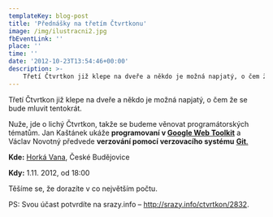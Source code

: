 ```yaml
---
templateKey: blog-post
title: 'Přednášky na třetím Čtvrtkonu'
image: /img/ilustracni2.jpg
fbEventLink: ''
place: ''
time: ''
date: '2012-10-23T13:54:46+00:00'
description: >-
    Třetí Čtvrtkon již klepe na dveře a někdo je možná napjatý, o čem že se bude mluvit tentokrát.Nuže, jde o lichý Čtvrtkon, takže se budeme věnovat programátorských tématům. Jan Kaštánek...
---
```

Třetí Čtvrtkon již klepe na dveře a někdo je možná napjatý, o čem že se bude mluvit tentokrát.

Nuže, jde o lichý Čtvrtkon, takže se budeme věnovat programátorských tématům. Jan Kaštánek ukáže **programovaní v [Google Web Toolkit](https://developers.google.com/web-toolkit/ "Google Web Toolkit")** a Václav Novotný předvede **verzování pomocí verzovacího systému** [**Git**.](http://git-scm.com/ "Git")

**Kde:** [Horká Vana](http://www.horkavana.cz/ "Horká Vana"), České Budějovice

**Kdy:** 1.11. 2012, od 18:00

Těšíme se, že dorazíte v co největším počtu.

PS: Svou účast potvrdíte na srazy.info – <http://srazy.info/ctvrtkon/2832>.
